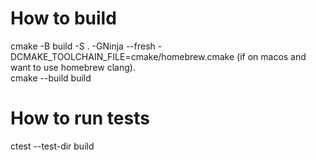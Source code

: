 # How to build
cmake -B build -S . -GNinja --fresh -DCMAKE_TOOLCHAIN_FILE=cmake/homebrew.cmake (if on macos and want to use homebrew clang).  
cmake --build build

# How to run tests
ctest --test-dir build
